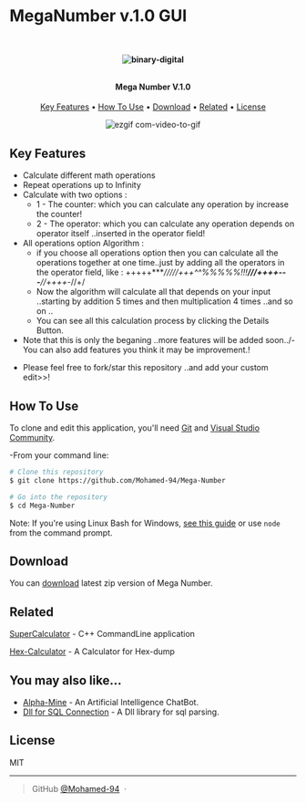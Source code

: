 # MegaNumber v.1.0 GUI 
 
 <h4 align="center">
  <br>
 
  ![binary-digital](https://user-images.githubusercontent.com/38832580/42850670-9f9745f8-8a20-11e8-95a4-027156cbba11.jpg) 
  
  <br>
  Mega Number V.1.0
  <br>
</h4>

 

<p align="center">
  <a href="#key-features">Key Features</a> •
  <a href="#how-to-use">How To Use</a> •
  <a href="#download">Download</a> •
  <a href="#related">Related</a> •
  <a href="#license">License</a>
</p>
<div align="center">

![ezgif com-video-to-gif](https://user-images.githubusercontent.com/38832580/42850492-d21cc3f0-8a1f-11e8-82ce-8dbf19af47d5.gif)

</div>

## Key Features

* Calculate different math operations
* Repeat operations up to Infinity 
* Calculate with two options : 
  - 1 - The counter: which you can calculate any operation by increase the counter!
  - 2 - The operator: which you can calculate any operation depends on operator itself ..inserted in the operator field!
* All operations option Algorithm :
     - if you choose all operations option then you can calculate all the operations together at one time..just by adding all the operators in the operator field, like : +++++****/////+++^^%%%%%!!!**///++++---**//++++-*//+/
     - Now the algorithm will calculate all that depends on your input ..starting by addition 5 times and then multiplication 4 times ..and so on ..
     - You can see all this calculation process by clicking the Details Button.
 * Note that this is only the beganing ..more features will be added soon../-You can also add features you think it may be improvement.!
  - Please feel free to fork/star this repository ..and add your custom edit>>!

## How To Use

To clone and edit this application, you'll need [Git](https://git-scm.com) and [Visual Studio Community](https://visualstudio.microsoft.com/thank-you-downloading-visual-studio/?sku=Community&rel=15#). 

-From your command line:

```bash
# Clone this repository
$ git clone https://github.com/Mohamed-94/Mega-Number

# Go into the repository
$ cd Mega-Number

```

Note: If you're using Linux Bash for Windows, [see this guide](https://www.howtogeek.com/261575/how-to-run-graphical-linux-desktop-applications-from-windows-10s-bash-shell/) or use `node` from the command prompt.


## Download

You can [download](https://sourceforge.net/projects/mega-number/) latest zip version of Mega Number.

 
## Related

[SuperCalculator](https://github.com/Mohamed-94/Super-Calculator_Cpp_CommandLine) - C++ CommandLine application

[Hex-Calculator](https://github.com/Mohamed-94/HexCalculator) - A Calculator for Hex-dump
 

## You may also like...

- [Alpha-Mine](https://github.com/Mohamed-94/Alpha-Mine-ChatBot) - An Artificial Intelligence ChatBot.
- [Dll for SQL Connection](https://github.com/Mohamed-94/DLL-for-SQL-Connection) - A Dll library for sql parsing.

## License

MIT

---

> GitHub [@Mohamed-94](https://github.com/Mohamed-94) &nbsp;&middot;&nbsp;


